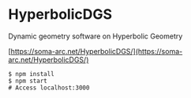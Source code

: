 # HyperbolicDGS
Dynamic geometry software on Hyperbolic Geometry

[https://soma-arc.net/HyperbolicDGS/](https://soma-arc.net/HyperbolicDGS/)

``` shell
$ npm install
$ npm start
# Access localhost:3000
```
